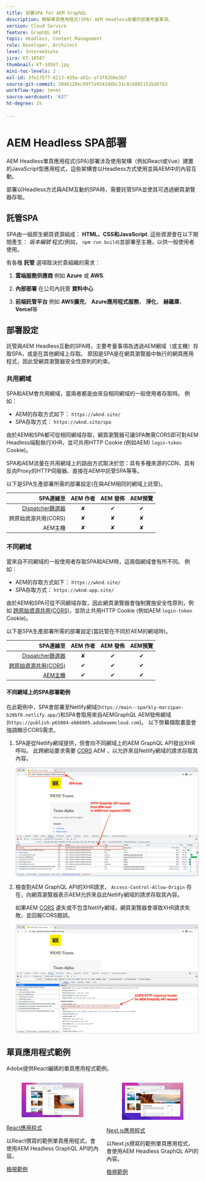 ```yaml
---
title: 部署SPA for AEM GraphQL
description: 瞭解單頁應用程式(SPA) AEM Headless部署的部署考量事項。
version: Cloud Service
feature: GraphQL API
topic: Headless, Content Management
role: Developer, Architect
level: Intermediate
jira: KT-10587
thumbnail: KT-10587.jpg
mini-toc-levels: 2
exl-id: 3fe175f7-6213-439a-a02c-af3f82b6e3b7
source-git-commit: 30d6120ec99f7a95414dbc31c0cb002152bd6763
workflow-type: tm+mt
source-wordcount: '637'
ht-degree: 1%

---
```


# AEM Headless SPA部署

AEM Headless單頁應用程式(SPA)部署涉及使用架構（例如React或Vue）建置的JavaScript型應用程式，這些架構會以Headless方式使用並與AEM中的內容互動。

部署以Headless方式與AEM互動的SPA時，需要託管SPA並使其可透過網頁瀏覽器存取。

## 託管SPA

SPA由一組原生網頁資源組成： **HTML、CSS和JavaScript**. 這些資源會在以下期間產生： _版本編號_ 程式(例如， `npm run build`)並部署至主機，以供一般使用者使用。

有各種 **託管** 選項取決於貴組織的需求：

1. **雲端服務供應商** 例如 **Azure** 或 **AWS**.

2. **內部部署** 在公司內託管 **資料中心**

3. **前端託管平台** 例如 **AWS擴充**， **Azure應用程式服務**， **淨化**， **赫羅庫**， **Vercel**&#x200B;等

## 部署設定

託管與AEM Headless互動的SPA時，主要考量事項為透過AEM網域（或主機）存取SPA，或是在其他網域上存取。  原因是SPA是在網頁瀏覽器中執行的網頁應用程式，因此受網頁瀏覽器安全性原則的約束。

### 共用網域

SPA和AEM會共用網域，當兩者都是由來自相同網域的一般使用者存取時。 例如：

+ AEM的存取方式如下： `https://wknd.site/`
+ SPA存取方式： `https://wknd.site/spa`

由於AEM和SPA都可從相同網域存取，網頁瀏覽器可讓SPA無需CORS即可對AEM Headless端點執行XHR，並可共用HTTP Cookie (例如AEM) `login-token` Cookie)。

SPA和AEM流量在共用網域上的路由方式取決於您：具有多種來源的CDN、具有反向Proxy的HTTP伺服器、直接在AEM中託管SPA等等。

以下是SPA生產部署所需的部署設定(在與AEM相同的網域上託管)。

| SPA連線至 | AEM 作者 | AEM 發佈 | AEM預覽 |
|---------------------------------------------------:|:----------:|:-----------:|:-----------:|
| [Dispatcher篩選器](./configurations/dispatcher-filters.md) | ✘ | ✔ | ✔ |
| 跨原始資源共用(CORS) | ✘ | ✘ | ✘ |
| AEM主機 | ✘ | ✘ | ✘ |

### 不同網域

當來自不同網域的一般使用者存取SPA和AEM時，這兩個網域會有所不同。 例如：

+ AEM的存取方式如下： `https://wknd.site/`
+ SPA存取方式： `https://wknd-app.site/`

由於AEM和SPA可從不同網域存取，因此網頁瀏覽器會強制實施安全性原則，例如 [跨原始資源共用(CORS)](./configurations/cors.md)，並防止共用HTTP Cookie (例如AEM `login-token` Cookie)。

以下是SPA生產部署所需的部署設定(當託管在不同於AEM的網域時)。

| SPA連線至 | AEM 作者 | AEM 發佈 | AEM預覽 |
|---------------------------------------------------:|:----------:|:-----------:|:-----------:|
| [Dispatcher篩選器](./configurations/dispatcher-filters.md) | ✘ | ✔ | ✔ |
| [跨原始資源共用(CORS)](./configurations/cors.md) | ✔ | ✔ | ✔ |
| [AEM主機](./configurations/aem-hosts.md) | ✔ | ✔ | ✔ |

#### 不同網域上的SPA部署範例

在此範例中，SPA會部署至Netlify網域(`https://main--sparkly-marzipan-b20bf8.netlify.app/`)和SPA會取用來自AEMGraphQL AEM發佈網域(`https://publish-p65804-e666805.adobeaemcloud.com`)。 以下熒幕擷取畫面會強調顯示CORS需求。

1. SPA是從Netlify網域提供，但會向不同網域上的AEM GraphQL API發出XHR呼叫。 此跨網站要求需要 [CORS](./configurations/cors.md) AEM ，以允許來自Netlify網域的請求存取其內容。

   ![從SPA和AEM主機提供的SPA要求 ](assets/spa/cors-requirement.png)

2. 檢查對AEM GraphQL API的XHR請求， `Access-Control-Allow-Origin` 存在，向網頁瀏覽器表示AEM允許來自此Netlify網域的請求存取其內容。

   如果AEM [CORS](./configurations/cors.md) 遺失或不包含Netlify網域，網頁瀏覽器會導致XHR請求失敗，並回報CORS錯誤。

   ![CORS回應標題AEM GraphQL API](assets/spa/cors-response-headers.png)

## 單頁應用程式範例

Adobe提供React編碼的單頁應用程式範例。

<div class="columns is-multiline">
<!-- React app -->
<div class="column is-half-tablet is-half-desktop is-one-third-widescreen" aria-label="React app" tabindex="0">
   <div class="card">
       <div class="card-image">
           <figure class="image is-16by9">
               <a href="../example-apps/react-app.md" title="React應用程式" tabindex="-1">
                   <img class="is-bordered-r-small" src="../example-apps/assets/react-app/react-app-card.png" alt="React應用程式">
               </a>
           </figure>
       </div>
       <div class="card-content is-padded-small">
           <div class="content">
               <p class="headline is-size-6 has-text-weight-bold"><a href="../example-apps/react-app.md" title="React應用程式">React應用程式</a></p>
               <p class="is-size-6">以React撰寫的範例單頁應用程式，會使用AEM Headless GraphQL API的內容。</p>
               <a href="../example-apps/react-app.md" class="spectrum-Button spectrum-Button--outline spectrum-Button--primary spectrum-Button--sizeM">
                   <span class="spectrum-Button-label has-no-wrap has-text-weight-bold">檢視範例</span>
               </a>
           </div>
       </div>
   </div>
</div>
<!-- Next.js app -->
<div class="column is-half-tablet is-half-desktop is-one-third-widescreen" aria-label="Next.js app" tabindex="0">
   <div class="card">
       <div class="card-image">
           <figure class="image is-16by9">
               <a href="../example-apps/next-js.md" title="Next.js應用程式" tabindex="-1">
                   <img class="is-bordered-r-small" src="../example-apps/assets/next-js/next-js-card.png" alt="Next.js應用程式">
               </a>
           </figure>
       </div>
       <div class="card-content is-padded-small">
           <div class="content">
               <p class="headline is-size-6 has-text-weight-bold"><a href="../example-apps/next-js.md" title="Next.js應用程式">Next.js應用程式</a></p>
               <p class="is-size-6">以Next.js撰寫的範例單頁應用程式，會使用AEM Headless GraphQL API的內容。</p>
               <a href="../example-apps/next-js.md" class="spectrum-Button spectrum-Button--outline spectrum-Button--primary spectrum-Button--sizeM">
                   <span class="spectrum-Button-label has-no-wrap has-text-weight-bold">檢視範例</span>
               </a>
           </div>
       </div>
   </div>
</div>
</div>
